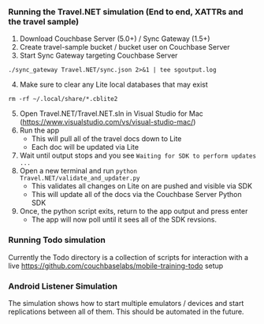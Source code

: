 ### Running the Travel.NET simulation (End to end, XATTRs and the travel sample)

1. Download Couchbase Server (5.0+) / Sync Gateway (1.5+)
2. Create travel-sample bucket / bucket user on Couchbase Server
3. Start Sync Gateway targeting Couchbase Server
```
./sync_gateway Travel.NET/sync.json 2>&1 | tee sgoutput.log
```

4. Make sure to clear any Lite local databases that may exist
```
rm -rf ~/.local/share/*.cblite2
```

5. Open Travel.NET/Travel.NET.sln in Visual Studio for Mac (https://www.visualstudio.com/vs/visual-studio-mac/)
6. Run the app
    - This will pull all of the travel docs down to Lite
    - Each doc will be updated via Lite
7. Wait until output stops and you see `Waiting for SDK to perform updates ...`
8. Open a new terminal and run `python Travel.NET/validate_and_updater.py`
    - This validates all changes on Lite on are pushed and visible via SDK
    - This will update all of the docs via the Couchbase Server Python SDK
9. Once, the python script exits, return to the app output and press enter
    - The app will now poll until it sees all of the SDK revsions. 

### Running Todo simulation

Currently the Todo directory is a collection of scripts for interaction with a live https://github.com/couchbaselabs/mobile-training-todo setup

### Android Listener Simulation

The simulation shows how to start multiple emulators / devices and start replications between all of them. This should be automated in the future.